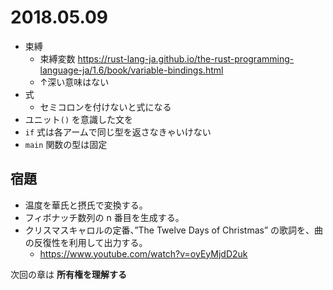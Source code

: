 # 2018.05.09

- 束縛
    - 束縛変数 https://rust-lang-ja.github.io/the-rust-programming-language-ja/1.6/book/variable-bindings.html
    - ↑深い意味はない
- 式
    - セミコロンを付けないと式になる
- ユニット`()` を意識した文を
- `if` 式は各アームで同じ型を返さなきゃいけない
- `main` 関数の型は固定

## 宿題

- 温度を華氏と摂氏で変換する。
- フィボナッチ数列の n 番目を生成する。
- クリスマスキャロルの定番、”The Twelve Days of Christmas” の歌詞を、曲の反復性を利用して出力する。
    - https://www.youtube.com/watch?v=oyEyMjdD2uk

次回の章は **所有権を理解する**
